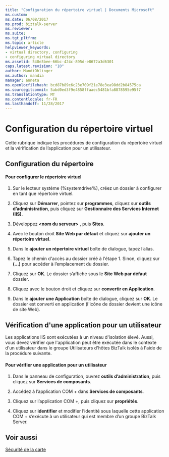 ```yaml
---
title: "Configuration du répertoire virtuel | Documents Microsoft"
ms.custom: 
ms.date: 06/08/2017
ms.prod: biztalk-server
ms.reviewer: 
ms.suite: 
ms.tgt_pltfrm: 
ms.topic: article
helpviewer_keywords:
- virtual directory, configuring
- configuring virtual directory
ms.assetid: 548e3bee-66bc-424c-895d-e8672a3d6301
caps.latest.revision: "10"
author: MandiOhlinger
ms.author: mandia
manager: anneta
ms.openlocfilehash: bcd87b89c6c23e709f21e78e3ea98dd2b84575ca
ms.sourcegitcommit: 5abd0ed3f9e4858ffaaec5481bfa8878595e95f7
ms.translationtype: MT
ms.contentlocale: fr-FR
ms.lasthandoff: 11/28/2017
---
```

# <a name="configuring-the-virtual-directory"></a>Configuration du répertoire virtuel
Cette rubrique indique les procédures de configuration du répertoire virtuel et la vérification de l’application pour un utilisateur.  
  
## <a name="configuring-the-directory"></a>Configuration du répertoire  
  
#### <a name="to-configure-the-virtual-directory"></a>Pour configurer le répertoire virtuel  
  
1.  Sur le lecteur système (%systemdrive%), créez un dossier à configurer en tant que répertoire virtuel.  
  
2.  Cliquez sur **Démarrer**, pointez sur **programmes**, cliquez sur **outils d’administration**, puis cliquez sur **Gestionnaire des Services Internet (IIS)**.  
  
3.  Développez  **\<nom du serveur\>**  , puis **Sites**.  
  
4.  Avec le bouton droit **Site Web par défaut** et cliquez sur **ajouter un répertoire virtuel**.  
  
5.  Dans le **ajouter un répertoire virtuel** boîte de dialogue, tapez l’alias.  
  
6.  Tapez le chemin d'accès au dossier créé à l'étape 1. Sinon, cliquez sur **(...)**  pour accéder à l’emplacement du dossier.  
  
7.  Cliquez sur **OK**. Le dossier s’affiche sous le **Site Web par défaut** dossier.  
  
8.  Cliquez avec le bouton droit et cliquez sur **convertir en Application**.  
  
9. Dans le **ajouter une Application** boîte de dialogue, cliquez sur **OK**. Le dossier est converti en application (l'icône de dossier devient une icône de site Web).  
  
## <a name="verifying-an-application-for-a-user"></a>Vérification d'une application pour un utilisateur  
 Les applications IIS sont exécutées à un niveau d'isolation élevé. Aussi, vous devez vérifier que l'application peut être exécutée dans le contexte d'un utilisateur dans le groupe Utilisateurs d'hôtes BizTalk isolés à l'aide de la procédure suivante.  
  
#### <a name="to-verify-an-application-for-a-user"></a>Pour vérifier une application pour un utilisateur  
  
1.  Dans le panneau de configuration, ouvrez **outils d’administration**, puis cliquez sur **Services de composants**.  
  
2.  Accédez à l’application COM + dans **Services de composants**.  
  
3.  Cliquez sur l’application COM +, puis cliquez sur **propriétés**.  
  
4.  Cliquez sur **identifier** et modifier l’identité sous laquelle cette application COM + s’exécute à un utilisateur qui est membre d’un groupe BizTalk Server.  
  
## <a name="see-also"></a>Voir aussi  
 [Sécurité de la carte](../core/security-in-biztalk-adapter-for-jd-edwards-oneworld.md)